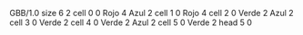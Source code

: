 <gs-board> GBB/1.0
size 6 2
cell 0 0 Rojo 4 Azul 2
cell 1 0 Rojo 4 
cell 2 0 Verde 2 Azul 2
cell 3 0 Verde 2
cell 4 0 Verde 2 Azul 2
cell 5 0 Verde 2
head 5 0
 </gs-board>